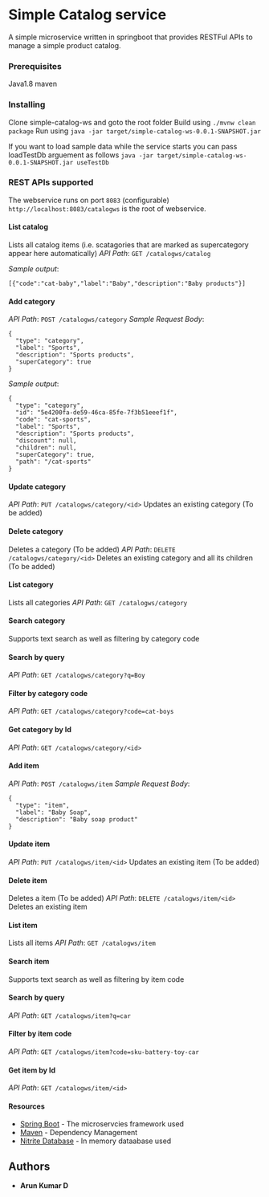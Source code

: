 # Simple Catalog service

A simple microservice written in springboot that provides RESTFul APIs to manage a simple product catalog.


### Prerequisites

Java1.8
maven


### Installing

Clone simple-catalog-ws and goto the root folder
Build using ```./mvnw clean package```
Run using ```java -jar target/simple-catalog-ws-0.0.1-SNAPSHOT.jar```

If you want to load sample data while the service starts you can pass loadTestDb arguement as follows
```java -jar target/simple-catalog-ws-0.0.1-SNAPSHOT.jar useTestDb```

### REST APIs supported
The webservice runs on port ```8083```  (configurable)
```http://localhost:8083/catalogws``` is the root of webservice.
#### List catalog
Lists all catalog items (i.e. scatagories that are marked as supercategory appear here automatically)
*API Path*: ```GET /catalogws/catalog```

*Sample output*: 
```
[{"code":"cat-baby","label":"Baby","description":"Baby products"}]
```

#### Add category
*API Path*: ```POST /catalogws/category```
*Sample Request Body*:
```
{
  "type": "category",
  "label": "Sports",
  "description": "Sports products",
  "superCategory": true
}
```

*Sample output*: 
```
{
  "type": "category",
  "id": "5e4200fa-de59-46ca-85fe-7f3b51eeef1f",
  "code": "cat-sports",
  "label": "Sports",
  "description": "Sports products",
  "discount": null,
  "children": null,
  "superCategory": true,
  "path": "/cat-sports"
}
```

#### Update category
*API Path*: ```PUT /catalogws/category/<id>```
Updates an existing category (To be added)


#### Delete category 
Deletes a category (To be added)
*API Path*: ```DELETE /catalogws/category/<id>```
Deletes an existing category and all its children (To be added)

#### List category
Lists all categories
*API Path*: ```GET /catalogws/category```

#### Search category
Supports text search as well as filtering by category code

#### Search by query
*API Path*: ```GET /catalogws/category?q=Boy```


#### Filter by category code
*API Path*: ```GET /catalogws/category?code=cat-boys```

#### Get category by Id
*API Path*: ```GET /catalogws/category/<id>```


#### Add item
*API Path*: ```POST /catalogws/item```
*Sample Request Body*:
```
{
  "type": "item",
  "label": "Baby Soap",
  "description": "Baby soap product"
}
```


#### Update item
*API Path*: ```PUT /catalogws/item/<id>```
Updates an existing item (To be added)


#### Delete item 
Deletes a item (To be added)
*API Path*: ```DELETE /catalogws/item/<id>```
Deletes an existing item 

#### List item
Lists all items
*API Path*: ```GET /catalogws/item```

#### Search item
Supports text search as well as filtering by item code
#### Search by query
*API Path*: ```GET /catalogws/item?q=car```


#### Filter by item code
*API Path*: ```GET /catalogws/item?code=sku-battery-toy-car```

#### Get item by Id
*API Path*: ```GET /catalogws/item/<id>```

#### Resources
* [Spring Boot](https://spring.io/projects/spring-boot) - The microservcies framework used
* [Maven](https://maven.apache.org/) - Dependency Management
* [Nitrite Database](https://www.dizitart.org/nitrite-database/) - In memory dataabase used

## Authors
* **Arun Kumar D** 


